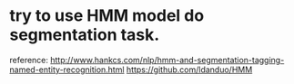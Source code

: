 # try to use HMM model do segmentation task.
reference: http://www.hankcs.com/nlp/hmm-and-segmentation-tagging-named-entity-recognition.html
           https://github.com/ldanduo/HMM
